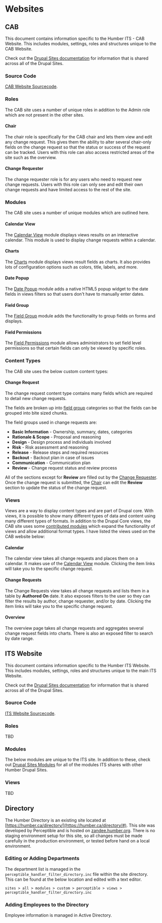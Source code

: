 # Websites

## CAB

This document contains information specific to the Humber ITS - CAB Website. This includes modules, settings, roles and structures unique to the CAB Website.

Check out the [Drupal Sites documentation](./drupal-sites.md) for information that is shared across all of the Drupal Sites. 

### Source Code

[CAB Website Sourcecode](https://github.com/Humber-ITS/ITS-cab).

### Roles

The CAB site uses a number of unique roles in addition to the Admin role which are not present in the other sites. 

#### Chair

The chair role is specifically for the CAB chair and lets them view and edit any change request. This gives them the ability to alter several chair-only fields on the change request so that the status or success of the request can be tracked. Users with this role can also access restricted areas of the site such as the overview. 

#### Change Requester

The change requester role is for any users who need to request new change requests. Users with this role can only see and edit their own change requests and have limited access to the rest of the site. 

### Modules

The CAB site uses a number of unique modules which are outlined here. 

#### Calendar View

The [Calendar View](https://www.drupal.org/project/calendar_view) module displays views results on an interactive calendar. This module is used to display change requests within a calendar.

#### Charts

The [Charts](https://www.drupal.org/project/charts) module displays views result fields as charts. It also provides lots of configuration options such as colors, title, labels, and more.

#### Date Popup

The [Date Popup](https://www.drupal.org/project/date_popup) module adds a native HTML5 popup widget to the date fields in views filters so that users don't have to manually enter dates. 

#### Field Group

The [Field Group](https://www.drupal.org/project/field_group) module adds the functionality to group fields on forms and displays.

#### Field Permissions

The [Field Permissions](https://www.drupal.org/project/field_permissions) module allows administrators to set field level permissions so that certain fields can only be viewed by specific roles. 

### Content Types

The CAB site uses the below custom content types:

#### Change Request

The change request content type contains many fields which are required to detail new change requests. 

The fields are broken up into [field group](#field-group) categories so that the fields can be grouped into bite sized chunks. 

The field groups used in change requests are: 

* **Basic Information** - Ownership, summary, dates, categories
* **Rationale & Scope** - Proposal and reasoning
* **Design** - Design process and individuals involved
* **Risk** - Risk assessment and reasoning
* **Release** - Release steps and required resources
* **Backout** - Backout plan in case of issues
* **Communication** - Communication plan
* **Review** - Change request status and review process

All of the sections except for **Review** are filled out by the [Change Requester](#change-requester). Once the change request is submitted, the [Chair](#chair) can edit the **Review** section to update the status of the change request. 

### Views

Views are a way to display content types and are part of Drupal core. With views, it is possible to show many different types of data and content using many different types of formats. In addition to the Drupal Core views, the CAB site uses some [contributed modules](#modules) which expand the functionality of views and allow additional format types. I have listed the views used on the CAB website below: 

#### Calendar

The calendar view takes all change requests and places them on a calendar. It makes use of the [Calendar View](#calendar-view) module. Clicking the item links will take you to the specific change request. 

#### Change Requests

The Change Requests view takes all change requests and lists them in a table by **Authored On** date. It also exposes filters to the user so they can filter the results by author, change requester, and/or by date. Clicking the item links will take you to the specific change request. 

#### Overview

The overview page takes all change requests and aggregates several change request fields into charts. There is also an exposed filter to search by date range. 

## ITS Website

This document contains information specific to the Humber ITS Website. This includes modules, settings, roles and structures unique to the main ITS Website.

Check out the [Drupal Sites documentation](./drupal-sites.md) for information that is shared across all of the Drupal Sites. 

### Source Code

[ITS Website Sourcecode](https://github.com/Humber-ITS/ITS-site).

### Roles

TBD

### Modules

The below modules are unique to the ITS site. In addition to these, check out [Drupal Sites Modules](drupal-sites.md#modules) for all of the modules ITS shares with other Humber Drupal Sites.

### Views

TBD

## Directory

The Humber Directory is an existing site located at [https://humber.ca/directory/](https://humber.ca/directory/#). This site was developed by Perceptible and is hosted on [zandee.humber.org](zandee.humber.org). There is no staging environment setup for this site, so all changes must be made carefully in the production environment, or tested before hand on a local environment.

### Editing or Adding Departments

The department list is managed in the `perceptible_handler_filter_directory.inc` file within the site directory. This can be found at the below location and edited with a text editor.

```
sites > all > modules > custom > perceptible > views > perceptible_handler_filter_directory.inc
```

### Adding Employees to the Directory

Employee information is managed in Active Directory. 

